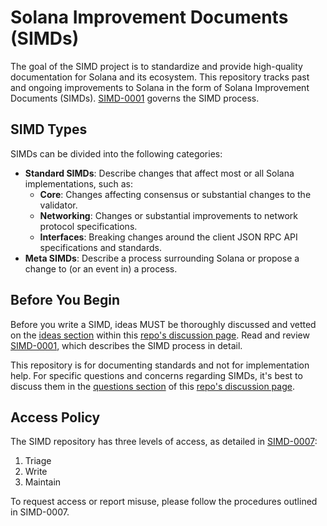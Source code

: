 # Solana Improvement Documents (SIMDs)

The goal of the SIMD project is to standardize and provide high-quality
documentation for Solana and its ecosystem. This repository tracks past and
ongoing improvements to Solana in the form of Solana Improvement Documents
(SIMDs).
[SIMD-0001](https://github.com/solana-foundation/solana-improvement-documents/blob/main/proposals/0001-simd-process.md)
governs the SIMD process.

## SIMD Types

SIMDs can be divided into the following categories:

- **Standard SIMDs**:
  Describe changes that affect most or all Solana implementations, such as:
  - **Core**:
    Changes affecting consensus or substantial changes to the validator.
  - **Networking**:
    Changes or substantial improvements to network protocol specifications.
  - **Interfaces**:
    Breaking changes around the client JSON RPC API specifications and standards.
- **Meta SIMDs**:
  Describe a process surrounding Solana or propose a change to (or an event in)
  a process.

## Before You Begin

Before you write a SIMD, ideas MUST be thoroughly discussed and vetted on the
[ideas section](https://github.com/solana-foundation/solana-improvement-documents/discussions/categories/ideas)
within this
[repo's discussion page](https://github.com/solana-foundation/solana-improvement-documents/discussions).
Read and review [SIMD-0001](https://github.com/solana-foundation/solana-improvement-documents/blob/main/proposals/0001-simd-process.md),
which describes the SIMD process in detail.

This repository is for documenting standards and not for implementation help.
For specific questions and concerns regarding SIMDs, it's best to discuss them
in the [questions section](https://github.com/solana-foundation/solana-improvement-documents/discussions/categories/questions)
of this [repo's discussion page](https://github.com/solana-foundation/solana-improvement-documents/discussions).

## Access Policy

The SIMD repository has three levels of access, as detailed in
[SIMD-0007](https://github.com/solana-foundation/solana-improvement-documents/blob/main/proposals/0007-access-policy.md):

1. Triage
2. Write
3. Maintain

To request access or report misuse, please follow the procedures outlined in
SIMD-0007.
